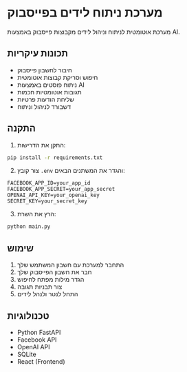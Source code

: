 # מערכת ניתוח לידים בפייסבוק

מערכת אוטומטית לניתוח וניהול לידים מקבוצות פייסבוק באמצעות AI.

## תכונות עיקריות

- חיבור לחשבון פייסבוק
- חיפוש וסריקת קבוצות אוטומטית
- ניתוח פוסטים באמצעות AI
- תגובות אוטומטיות חכמות
- שליחת הודעות פרטיות
- דשבורד לניהול וניתוח

## התקנה

1. התקן את הדרישות:
```bash
pip install -r requirements.txt
```

2. צור קובץ `.env` והגדר את המשתנים הבאים:
```
FACEBOOK_APP_ID=your_app_id
FACEBOOK_APP_SECRET=your_app_secret
OPENAI_API_KEY=your_openai_key
SECRET_KEY=your_secret_key
```

3. הרץ את השרת:
```bash
python main.py
```

## שימוש

1. התחבר למערכת עם חשבון המשתמש שלך
2. חבר את חשבון הפייסבוק שלך
3. הגדר מילות מפתח לחיפוש
4. צור תבניות תגובה
5. התחל לנטר ולנהל לידים

## טכנולוגיות

- Python FastAPI
- Facebook API
- OpenAI API
- SQLite
- React (Frontend)

